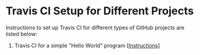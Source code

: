 # Travis CI Setup for Different Projects

Instructions to set up Travis CI for different types of GitHub projects are listed below:

1. Travis CI for a simple "Hello World" program [[Instructions](https://github.com/sourabbapusridhar/devops-setup/blob/master/Instructions/HelloWorld.md)]



